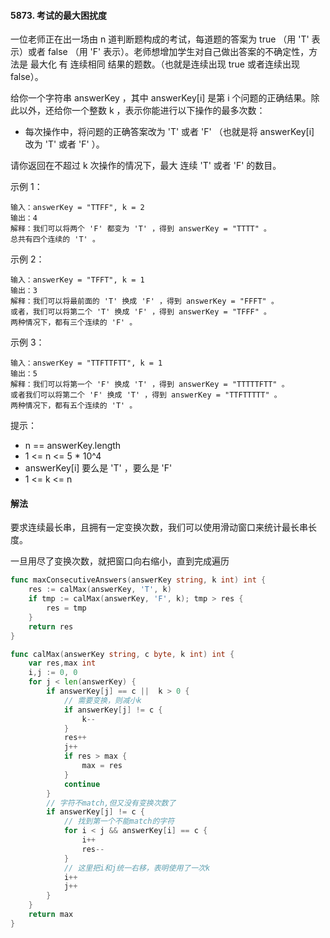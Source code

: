#### 5873. 考试的最大困扰度
一位老师正在出一场由 n 道判断题构成的考试，每道题的答案为 true （用 'T' 表示）或者 false （用 'F' 表示）。老师想增加学生对自己做出答案的不确定性，方法是 最大化 有 连续相同 结果的题数。（也就是连续出现 true 或者连续出现 false）。

给你一个字符串 answerKey ，其中 answerKey[i] 是第 i 个问题的正确结果。除此以外，还给你一个整数 k ，表示你能进行以下操作的最多次数：

- 每次操作中，将问题的正确答案改为 'T' 或者 'F' （也就是将 answerKey[i] 改为 'T' 或者 'F' ）。

请你返回在不超过 k 次操作的情况下，最大 连续 'T' 或者 'F' 的数目。

示例 1：
```
输入：answerKey = "TTFF", k = 2
输出：4
解释：我们可以将两个 'F' 都变为 'T' ，得到 answerKey = "TTTT" 。
总共有四个连续的 'T' 。
```
示例 2：
```
输入：answerKey = "TFFT", k = 1
输出：3
解释：我们可以将最前面的 'T' 换成 'F' ，得到 answerKey = "FFFT" 。
或者，我们可以将第二个 'T' 换成 'F' ，得到 answerKey = "TFFF" 。
两种情况下，都有三个连续的 'F' 。
```
示例 3：
```
输入：answerKey = "TTFTTFTT", k = 1
输出：5
解释：我们可以将第一个 'F' 换成 'T' ，得到 answerKey = "TTTTTFTT" 。
或者我们可以将第二个 'F' 换成 'T' ，得到 answerKey = "TTFTTTTT" 。
两种情况下，都有五个连续的 'T' 。
```

提示：

- n == answerKey.length
- 1 <= n <= 5 * 10^4
- answerKey[i] 要么是 'T' ，要么是 'F'
- 1 <= k <= n

#### 解法
要求连续最长串，且拥有一定变换次数，我们可以使用滑动窗口来统计最长串长度。

一旦用尽了变换次数，就把窗口向右缩小，直到完成遍历
```go
func maxConsecutiveAnswers(answerKey string, k int) int {
    res := calMax(answerKey, 'T', k)
    if tmp := calMax(answerKey, 'F', k); tmp > res {
        res = tmp
    }
    return res 
}

func calMax(answerKey string, c byte, k int) int {
    var res,max int 
    i,j := 0, 0
    for j < len(answerKey) {
        if answerKey[j] == c ||  k > 0 {
        	// 需要变换，则减小k
            if answerKey[j] != c {
                k--
            }
            res++
            j++
            if res > max {
                max = res
            }
            continue
        } 
        // 字符不match,但又没有变换次数了
        if answerKey[j] != c {
        	// 找到第一个不能match的字符
            for i < j && answerKey[i] == c {
                i++
                res--
            }
            // 这里把i和j统一右移，表明使用了一次k
            i++
            j++
        }
    }
    return max 
}
```